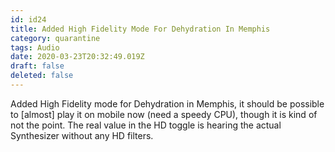 ```yaml
---
id: id24
title: Added High Fidelity Mode For Dehydration In Memphis
category: quarantine
tags: Audio
date: 2020-03-23T20:32:49.019Z
draft: false
deleted: false
---
```


Added High Fidelity mode for Dehydration in Memphis, it should be possible to \[almost\] play it on mobile now (need a speedy CPU), though it is kind of not the point. The real value in the HD toggle is hearing the actual Synthesizer without any HD filters.
